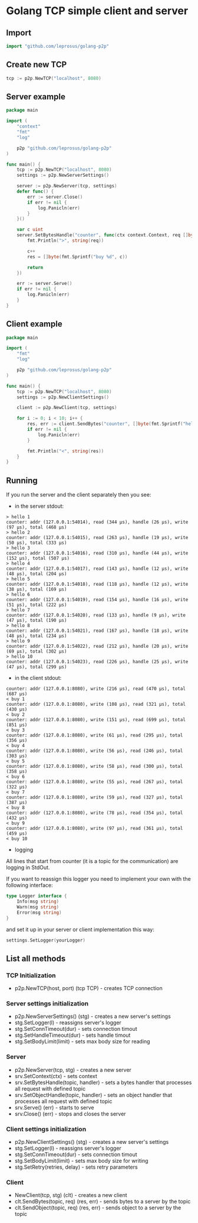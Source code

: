# Golang TCP simple client and server

## Import

```go
import "github.com/leprosus/golang-p2p"
```

## Create new TCP

```go
tcp := p2p.NewTCP("localhost", 8080)
```

## Server example

```go
package main

import (
	"context"
	"fmt"
	"log"

	p2p "github.com/leprosus/golang-p2p"
)

func main() {
	tcp := p2p.NewTCP("localhost", 8080)
	settings := p2p.NewServerSettings()

	server := p2p.NewServer(tcp, settings)
	defer func() {
		err := server.Close()
		if err != nil {
			log.Panicln(err)
		}
	}()

	var c uint
	server.SetBytesHandle("counter", func(ctx context.Context, req []byte) (res []byte, err error) {
		fmt.Println(">", string(req))

		c++
		res = []byte(fmt.Sprintf("buy %d", c))

		return
	})

	err := server.Serve()
	if err != nil {
		log.Panicln(err)
	}
}
```

## Client example

```go
package main

import (
	"fmt"
	"log"

	p2p "github.com/leprosus/golang-p2p"
)

func main() {
	tcp := p2p.NewTCP("localhost", 8080)
	settings := p2p.NewClientSettings()

	client := p2p.NewClient(tcp, settings)

	for i := 0; i < 10; i++ {
		res, err := client.SendBytes("counter", []byte(fmt.Sprintf("hello %d", i+1)))
		if err != nil {
			log.Panicln(err)
		}

		fmt.Println("<", string(res))
	}
}
```

## Running

If you run the server and the client separately then you see:

* in the server stdout:

```text
> hello 1
counter: addr (127.0.0.1:54014), read (344 µs), handle (26 µs), write (97 µs), total (468 µs)
> hello 2
counter: addr (127.0.0.1:54015), read (263 µs), handle (19 µs), write (50 µs), total (333 µs)
> hello 3
counter: addr (127.0.0.1:54016), read (310 µs), handle (44 µs), write (152 µs), total (507 µs)
> hello 4
counter: addr (127.0.0.1:54017), read (143 µs), handle (12 µs), write (48 µs), total (204 µs)
> hello 5
counter: addr (127.0.0.1:54018), read (118 µs), handle (12 µs), write (38 µs), total (169 µs)
> hello 6
counter: addr (127.0.0.1:54019), read (154 µs), handle (16 µs), write (51 µs), total (222 µs)
> hello 7
counter: addr (127.0.0.1:54020), read (133 µs), handle (9 µs), write (47 µs), total (190 µs)
> hello 8
counter: addr (127.0.0.1:54021), read (167 µs), handle (18 µs), write (48 µs), total (234 µs)
> hello 9
counter: addr (127.0.0.1:54022), read (212 µs), handle (20 µs), write (69 µs), total (302 µs)
> hello 10
counter: addr (127.0.0.1:54023), read (226 µs), handle (25 µs), write (47 µs), total (299 µs)
```

* in the client stdout:

```text
counter: addr (127.0.0.1:8080), write (216 µs), read (470 µs), total (687 µs)
< buy 1
counter: addr (127.0.0.1:8080), write (108 µs), read (321 µs), total (430 µs)
< buy 2
counter: addr (127.0.0.1:8080), write (151 µs), read (699 µs), total (851 µs)
< buy 3
counter: addr (127.0.0.1:8080), write (61 µs), read (295 µs), total (356 µs)
< buy 4
counter: addr (127.0.0.1:8080), write (56 µs), read (246 µs), total (303 µs)
< buy 5
counter: addr (127.0.0.1:8080), write (58 µs), read (300 µs), total (358 µs)
< buy 6
counter: addr (127.0.0.1:8080), write (55 µs), read (267 µs), total (322 µs)
< buy 7
counter: addr (127.0.0.1:8080), write (59 µs), read (327 µs), total (387 µs)
< buy 8
counter: addr (127.0.0.1:8080), write (78 µs), read (354 µs), total (432 µs)
< buy 9
counter: addr (127.0.0.1:8080), write (97 µs), read (361 µs), total (459 µs)
< buy 10
```

* logging

All lines that start from counter (it is a topic for the communication) are logging in StdOut.

If you want to reassign this logger you need to implement your own with the following interface:

```go
type Logger interface {
	Info(msg string)
	Warn(msg string)
	Error(msg string)
}
```

and set it up in your server or client implementation this way:

```go
settings.SetLogger(yourLogger)
```

## List all methods

### TCP Initialization

* p2p.NewTCP(host, port) (tcp TCP) - creates TCP connection

### Server settings initialization
* p2p.NewServerSettings() (stg) - creates a new server's settings
* stg.SetLogger(l) - reassigns server's logger
* stg.SetConnTimeout(dur) - sets connection timout
* stg.SetHandleTimeout(dur) - sets handle timout
* stg.SetBodyLimit(limit) - sets max body size for reading 

### Server
* p2p.NewServer(tcp, stg) - creates a new server
* srv.SetContext(ctx) - sets context
* srv.SetBytesHandle(topic, handler) - sets a bytes handler that processes all request with defined topic
* srv.SetObjectHandle(topic, handler) - sets an object handler that processes all request with defined topic
* srv.Serve() (err) - starts to serve
* srv.Close() (err) - stops and closes the server

### Client settings initialization
* p2p.NewClientSettings() (stg) - creates a new server's settings
* stg.SetLogger(l) - reassigns server's logger
* stg.SetConnTimeout(dur) - sets connection timout
* stg.SetBodyLimit(limit) - sets max body size for writing
* stg.SetRetry(retries, delay) - sets retry parameters

### Client
* NewClient(tcp, stg) (clt) - creates a new client
* clt.SendBytes(topic, req) (res, err) - sends bytes to a server by the topic
* clt.SendObject(topic, req) (res, err) - sends object to a server by the topic
